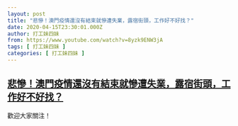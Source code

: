 ```yaml
---
layout: post
title: "悲慘！澳門疫情還沒有結束就慘遭失業，露宿街頭，工作好不好找？"
date: 2020-04-15T23:30:01.000Z
author: 打工妹四妹
from: https://www.youtube.com/watch?v=8yzk9ENW3jA
tags: [ 打工妹四妹 ]
categories: [ 打工妹四妹 ]
---
```

<!--1586993401000-->
[悲慘！澳門疫情還沒有結束就慘遭失業，露宿街頭，工作好不好找？](https://www.youtube.com/watch?v=8yzk9ENW3jA)
------

<div>
歡迎大家關注！
</div>
